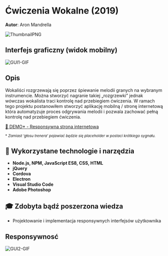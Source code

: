 # Ćwiczenia Wokalne (2019)

**Autor**: Aron Mandrella

![ThumbnailPNG](https://raw.githubusercontent.com/aronmandrella/CwiczeniaWokalne/main/GitHub_Thumbnail.png)

## Interfejs graficzny (widok mobilny)
![GUI1-GIF](https://raw.githubusercontent.com/aronmandrella/CwiczeniaWokalne/main/-%20GIFs/Wokalne%20GUI%202.gif)

## Opis
Wokaliści rozgrzewają się poprzez śpiewanie melodii granych na wybranym instrumencie. Można stworzyć nagranie takiej „rozgrzewki” jednak wówczas wokalista traci kontrolę nad przebiegiem ćwiczenia. W ramach tego projektu postanowiłem stworzyć aplikację mobilną / stronę internetową która automatyzuje proces odgrywania melodii i pozwala zachować pełną kontrolę nad przebiegiem ćwiczenia.

[🎹 DEMO* - Responsywna strona internetowa](https://aronmandrella.github.io/CwiczeniaWokalne/)

<sub>\* *Zamiast ‘głosu trenera’ pojawiać będzie się placeholder w postaci krótkiego sygnału.*</sub>

## 🧰 Wykorzystane technologie i narzędzia
* **Node.js, NPM, JavaScript ES8, CSS, HTML**
* **jQuery**
* **Cordova**
* **Electron**
* **Visual Studio Code**
* **Adobe Photoshop**

## 🎓 Zdobyta bądź poszerzona wiedza
* Projektowanie i implementacja responsywnych interfejsów użytkownika

## Responsywnosć
![GUI2-GIF](https://raw.githubusercontent.com/aronmandrella/CwiczeniaWokalne/main/-%20GIFs/Wokalne%20GUI%201.gif)

